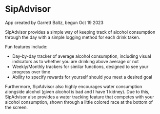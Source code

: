 # SipAdvisor
App created by Garrett Baltz, begun Oct 19 2023

SipAdvisor provides a simple way of keeping track of alcohol consumption through the day with a simple logging method for each drink taken.

Fun features include:
- Day-by-day tracker of average alcohol consumption, including visual indicators as to whether you are drinking above average or not
- Weekly/Monthly trackers for similar functions, designed to see your progress over time
- Ability to specify rewards for yourself should you meet a desired goal

Furthermore, SipAdvisor also highly encourages water consumption alongside alcohol (given alcohol is bad and I have 1 kidney). Due to this,
SipAdvisor also provides a water tracking feature that competes with your alcohol consumption, shown through a little colored race at the bottom
of the screen. 
